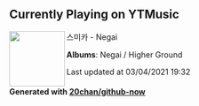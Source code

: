 ## Currently Playing on YTMusic

[<img align="left" width="100" src="https://lh3.googleusercontent.com/SYgTxms261bJo90L-OHoxxfDbE3Q3aHN0lZW6ruZMLFeK5aZ2JhbsjYUj4V3XvmzCupWvjKa6qXfSQRmoA">](https://music.youtube.com/watch?v=ntYPxe_dtrY)

스미카 - Negai

**Albums**: Negai / Higher Ground

Last updated at 03/04/2021 19:32

#### Generated with [20chan/github-now](https://github.com/20chan/github-now)


<!--
**20chan/20chan** is a ✨ _special_ ✨ repository because its `README.md` (this file) appears on your GitHub profile.

Here are some ideas to get you started:

- 🔭 I’m currently working on ...
- 🌱 I’m currently learning ...
- 👯 I’m looking to collaborate on ...
- 🤔 I’m looking for help with ...
- 💬 Ask me about ...
- 📫 How to reach me: ...
- 😄 Pronouns: ...
- ⚡ Fun fact: ...
-->

